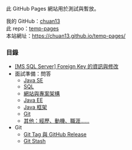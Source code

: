 此 GitHub Pages 網站用於測試與暫放。  

我的 GitHub：[chuan13](<https://github.com/chuan13>)  
此 repo：[temp-pages](<https://github.com/chuan13/temp-pages>)  
本站網址：https://chuan13.github.io/temp-pages/  

### 目錄
- [[MS SQL Server] Foreign Key 的資訊與修改](./AboutForeignKey)
- 面試準備：問答
    - [Java SE](./interview-questions/tech-javase.md)
    - [SQL](./interview-questions/tech-sql.md)
    - [網站與專案架構](./interview-questions/tech-web.md)
    - [Java EE](./interview-questions/tech-javaee.md)
    - [Java 框架](./interview-questions/tech-javaframework.md)
    - [Git](./interview-questions/tech-git.md)
    - [其他：經歷、動機、職涯……](./interview-questions/other.md)
- Git
    - [Git Tag 與 GitHub Release](./git_tag.md)
    - [Git Stash](./git_stash.md)

